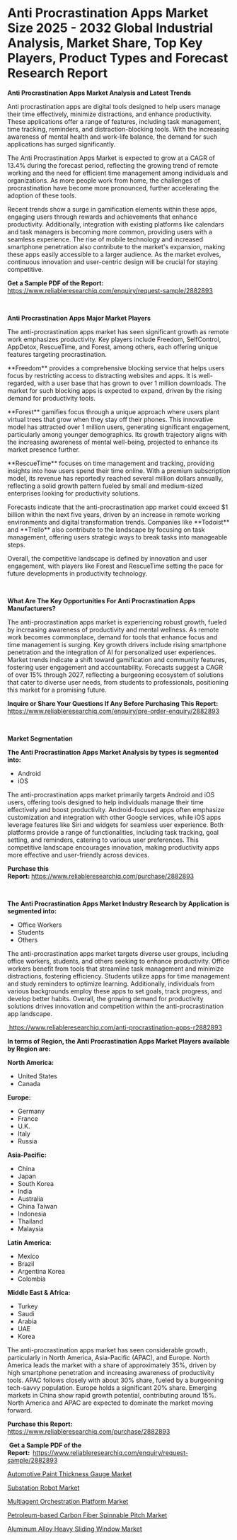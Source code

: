 <p><h1>Anti Procrastination Apps Market Size 2025 - 2032 Global Industrial Analysis, Market Share, Top Key Players, Product Types and Forecast Research Report</h1></p><p><strong>Anti Procrastination Apps Market Analysis and Latest Trends</strong></p>
<p><p>Anti procrastination apps are digital tools designed to help users manage their time effectively, minimize distractions, and enhance productivity. These applications offer a range of features, including task management, time tracking, reminders, and distraction-blocking tools. With the increasing awareness of mental health and work-life balance, the demand for such applications has surged significantly.</p><p>The Anti Procrastination Apps Market is expected to grow at a CAGR of 13.4% during the forecast period, reflecting the growing trend of remote working and the need for efficient time management among individuals and organizations. As more people work from home, the challenges of procrastination have become more pronounced, further accelerating the adoption of these tools.</p><p>Recent trends show a surge in gamification elements within these apps, engaging users through rewards and achievements that enhance productivity. Additionally, integration with existing platforms like calendars and task managers is becoming more common, providing users with a seamless experience. The rise of mobile technology and increased smartphone penetration also contribute to the market's expansion, making these apps easily accessible to a larger audience. As the market evolves, continuous innovation and user-centric design will be crucial for staying competitive.</p></p>
<p><strong>Get a Sample PDF of the Report:&nbsp;</strong> <a href="https://www.reliableresearchiq.com/enquiry/request-sample/2882893?utm_campaign=1082&utm_medium=2&utm_source=Github&utm_content=ia&utm_term=13032025&utm_id=anti-procrastination-apps">https://www.reliableresearchiq.com/enquiry/request-sample/2882893</a></p>
<p>&nbsp;</p>
<p><strong>Anti Procrastination Apps Major Market Players</strong></p>
<p><p>The anti-procrastination apps market has seen significant growth as remote work emphasizes productivity. Key players include Freedom, SelfControl, AppDetox, RescueTime, and Forest, among others, each offering unique features targeting procrastination.</p><p>**Freedom** provides a comprehensive blocking service that helps users focus by restricting access to distracting websites and apps. It is well-regarded, with a user base that has grown to over 1 million downloads. The market for such blocking apps is expected to expand, driven by the rising demand for productivity tools.</p><p>**Forest** gamifies focus through a unique approach where users plant virtual trees that grow when they stay off their phones. This innovative model has attracted over 1 million users, generating significant engagement, particularly among younger demographics. Its growth trajectory aligns with the increasing awareness of mental well-being, projected to enhance its market presence further.</p><p>**RescueTime** focuses on time management and tracking, providing insights into how users spend their time online. With a premium subscription model, its revenue has reportedly reached several million dollars annually, reflecting a solid growth pattern fueled by small and medium-sized enterprises looking for productivity solutions.</p><p>Forecasts indicate that the anti-procrastination app market could exceed $1 billion within the next five years, driven by an increase in remote working environments and digital transformation trends. Companies like **Todoist** and **Trello** also contribute to the landscape by focusing on task management, offering users strategic ways to break tasks into manageable steps.</p><p>Overall, the competitive landscape is defined by innovation and user engagement, with players like Forest and RescueTime setting the pace for future developments in productivity technology.</p></p>
<p>&nbsp;</p>
<p><strong>What Are The Key Opportunities For Anti Procrastination Apps Manufacturers?</strong></p>
<p><p>The anti-procrastination apps market is experiencing robust growth, fueled by increasing awareness of productivity and mental wellness. As remote work becomes commonplace, demand for tools that enhance focus and time management is surging. Key growth drivers include rising smartphone penetration and the integration of AI for personalized user experiences. Market trends indicate a shift toward gamification and community features, fostering user engagement and accountability. Forecasts suggest a CAGR of over 15% through 2027, reflecting a burgeoning ecosystem of solutions that cater to diverse user needs, from students to professionals, positioning this market for a promising future.</p></p>
<p><strong>Inquire or Share Your Questions If Any Before Purchasing This Report:</strong> <a href="https://www.reliableresearchiq.com/enquiry/pre-order-enquiry/2882893?utm_campaign=1082&utm_medium=2&utm_source=Github&utm_content=ia&utm_term=13032025&utm_id=anti-procrastination-apps">https://www.reliableresearchiq.com/enquiry/pre-order-enquiry/2882893</a></p>
<p>&nbsp;</p>
<p><strong>Market Segmentation</strong></p>
<p><strong>The Anti Procrastination Apps Market Analysis by types is segmented into:</strong></p>
<p><ul><li>Android</li><li>iOS</li></ul></p>
<p><p>The anti-procrastination apps market primarily targets Android and iOS users, offering tools designed to help individuals manage their time effectively and boost productivity. Android-focused apps often emphasize customization and integration with other Google services, while iOS apps leverage features like Siri and widgets for seamless user experience. Both platforms provide a range of functionalities, including task tracking, goal setting, and reminders, catering to various user preferences. This competitive landscape encourages innovation, making productivity apps more effective and user-friendly across devices.</p></p>
<p><strong>Purchase this Report:&nbsp;</strong><a href="https://www.reliableresearchiq.com/purchase/2882893?utm_campaign=1082&utm_medium=2&utm_source=Github&utm_content=ia&utm_term=13032025&utm_id=anti-procrastination-apps">https://www.reliableresearchiq.com/purchase/2882893</a></p>
<p>&nbsp;</p>
<p><strong>The Anti Procrastination Apps Market Industry Research by Application is segmented into:</strong></p>
<p><ul><li>Office Workers</li><li>Students</li><li>Others</li></ul></p>
<p><p>The anti-procrastination apps market targets diverse user groups, including office workers, students, and others seeking to enhance productivity. Office workers benefit from tools that streamline task management and minimize distractions, fostering efficiency. Students utilize apps for time management and study reminders to optimize learning. Additionally, individuals from various backgrounds employ these apps to set goals, track progress, and develop better habits. Overall, the growing demand for productivity solutions drives innovation and competition within the anti-procrastination app landscape.</p></p>
<p><a href="https://www.reliableresearchiq.com/anti-procrastination-apps-r2882893?utm_campaign=1082&utm_medium=2&utm_source=Github&utm_content=ia&utm_term=13032025&utm_id=anti-procrastination-apps">&nbsp;https://www.reliableresearchiq.com/anti-procrastination-apps-r2882893</a></p>
<p><strong>In terms of Region, the Anti Procrastination Apps Market Players available by Region are:</strong></p>
<p>
    <p> <strong> North America: </strong>
        <ul>
            <li>United States</li>
            <li>Canada</li>
        </ul>
        </p> 
    <p> <strong> Europe: </strong>
        <ul>
            <li>Germany</li>
            <li>France</li>
            <li>U.K.</li>
            <li>Italy</li>
            <li>Russia</li>
        </ul>
        </p> 
    <p> <strong> Asia-Pacific: </strong>
        <ul>
            <li>China</li>
            <li>Japan</li>
            <li>South Korea</li>
            <li>India</li>
            <li>Australia</li>
            <li>China Taiwan</li>
            <li>Indonesia</li>
            <li>Thailand</li>
            <li>Malaysia</li>
        </ul>
        </p> 
    <p> <strong> Latin America: </strong>
        <ul>
            <li>Mexico</li>
            <li>Brazil</li>
            <li>Argentina Korea</li>
            <li>Colombia</li>
        </ul>
        </p> 
    <p> <strong> Middle East & Africa: </strong>
        <ul>
            <li>Turkey</li>
            <li>Saudi</li>
            <li>Arabia</li>
            <li>UAE</li>
            <li>Korea</li>
        </ul>
    </p>
    </p>
<p><p>The anti-procrastination apps market has seen considerable growth, particularly in North America, Asia-Pacific (APAC), and Europe. North America leads the market with a share of approximately 35%, driven by high smartphone penetration and increasing awareness of productivity tools. APAC follows closely with about 30% share, fueled by a burgeoning tech-savvy population. Europe holds a significant 20% share. Emerging markets in China show rapid growth potential, contributing around 15%. North America and APAC are expected to dominate the market moving forward.</p></p>
<p><strong>Purchase this Report: </strong><a href="https://www.reliableresearchiq.com/purchase/2882893?utm_campaign=1082&utm_medium=2&utm_source=Github&utm_content=ia&utm_term=13032025&utm_id=anti-procrastination-apps">https://www.reliableresearchiq.com/purchase/2882893</a></p>
<p>&nbsp;<strong>Get a Sample PDF of the Report:&nbsp;&nbsp;</strong><a href="https://www.reliableresearchiq.com/enquiry/request-sample/2882893?utm_campaign=1082&utm_medium=2&utm_source=Github&utm_content=ia&utm_term=13032025&utm_id=anti-procrastination-apps">https://www.reliableresearchiq.com/enquiry/request-sample/2882893</a></p>
<p><strong></strong></p>
<p><p><a href="https://github.com/xalatieusope/Market-Research-Report-List-1/blob/main/automotive-paint-thickness-gauge-market.md?utm_campaign=1082&utm_medium=2&utm_source=Github&utm_content=ia&utm_term=13032025&utm_id=anti-procrastination-apps">Automotive Paint Thickness Gauge Market</a></p><p><a href="https://github.com/bauldlimle6h/Market-Research-Report-List-1/blob/main/substation-robot-market.md?utm_campaign=1082&utm_medium=2&utm_source=Github&utm_content=ia&utm_term=13032025&utm_id=anti-procrastination-apps">Substation Robot Market</a></p><p><a href="https://github.com/shimweummul/Market-Research-Report-List-1/blob/main/multiagent-orchestration-platform-market.md?utm_campaign=1082&utm_medium=2&utm_source=Github&utm_content=ia&utm_term=13032025&utm_id=anti-procrastination-apps">Multiagent Orchestration Platform Market</a></p><p><a href="https://github.com/buseknoden2b/Market-Research-Report-List-1/blob/main/petroleum-based-carbon-fiber-spinnable-pitch-market.md?utm_campaign=1082&utm_medium=2&utm_source=Github&utm_content=ia&utm_term=13032025&utm_id=anti-procrastination-apps">Petroleum-based Carbon Fiber Spinnable Pitch Market</a></p><p><a href="https://github.com/sternymkere4/Market-Research-Report-List-1/blob/main/aluminum-alloy-heavy-sliding-window-market.md?utm_campaign=1082&utm_medium=2&utm_source=Github&utm_content=ia&utm_term=13032025&utm_id=anti-procrastination-apps">Aluminum Alloy Heavy Sliding Window Market</a></p></p>
